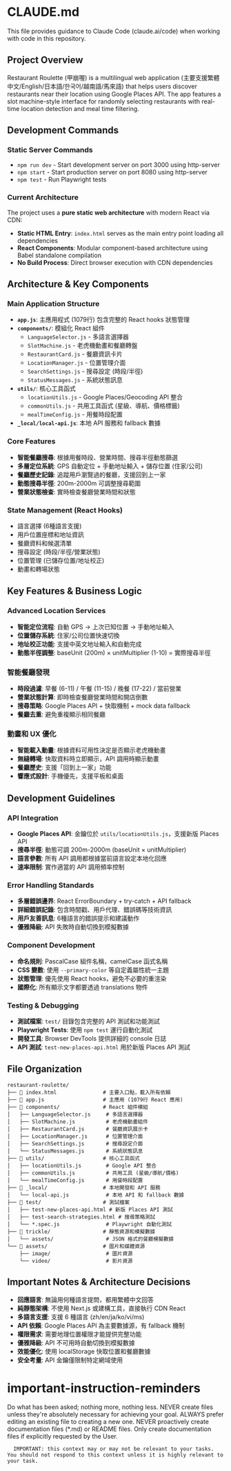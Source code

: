# CLAUDE.md

This file provides guidance to Claude Code (claude.ai/code) when working with code in this repository.

## Project Overview

Restaurant Roulette (甲崩喔) is a multilingual web application (主要支援繁體中文/English/日本語/한국어/越南語/馬來語) that helps users discover restaurants near their location using Google Places API. The app features a slot machine-style interface for randomly selecting restaurants with real-time location detection and meal time filtering.

## Development Commands

### Static Server Commands  
- `npm run dev` - Start development server on port 3000 using http-server
- `npm start` - Start production server on port 8080 using http-server
- `npm test` - Run Playwright tests

### Current Architecture
The project uses a **pure static web architecture** with modern React via CDN:
- **Static HTML Entry**: `index.html` serves as the main entry point loading all dependencies
- **React Components**: Modular component-based architecture using Babel standalone compilation
- **No Build Process**: Direct browser execution with CDN dependencies

## Architecture & Key Components

### Main Application Structure
- **`app.js`**: 主應用程式 (1079行) 包含完整的 React hooks 狀態管理
- **`components/`**: 模組化 React 組件
  - `LanguageSelector.js` - 多語言選擇器  
  - `SlotMachine.js` - 老虎機動畫和餐廳轉盤
  - `RestaurantCard.js` - 餐廳資訊卡片
  - `LocationManager.js` - 位置管理介面
  - `SearchSettings.js` - 搜尋設定 (時段/半徑)
  - `StatusMessages.js` - 系統狀態訊息
- **`utils/`**: 核心工具函式
  - `locationUtils.js` - Google Places/Geocoding API 整合
  - `commonUtils.js` - 共用工具函式 (星級、導航、價格標籤)
  - `mealTimeConfig.js` - 用餐時段配置
- **`_local/local-api.js`**: 本地 API 服務和 fallback 數據

### Core Features  
- **智能餐廳搜尋**: 根據用餐時段、營業時間、搜尋半徑動態篩選
- **多層定位系統**: GPS 自動定位 + 手動地址輸入 + 儲存位置 (住家/公司)
- **餐廳歷史記錄**: 追蹤用戶瀏覽過的餐廳，支援回到上一家
- **動態搜尋半徑**: 200m-2000m 可調整搜尋範圍
- **營業狀態檢查**: 實時檢查餐廳營業時間和狀態

### State Management (React Hooks)
- 語言選擇 (6種語言支援)
- 用戶位置座標和地址資訊
- 餐廳資料和候選清單
- 搜尋設定 (時段/半徑/營業狀態)
- 位置管理 (已儲存位置/地址校正)
- 動畫和轉場狀態

## Key Features & Business Logic

### Advanced Location Services
- **智能定位流程**: 自動 GPS → 上次已知位置 → 手動地址輸入
- **位置儲存系統**: 住家/公司位置快速切換
- **地址校正功能**: 支援中英文地址輸入和自動完成
- **動態半徑調整**: baseUnit (200m) × unitMultiplier (1-10) = 實際搜尋半徑

### 智能餐廳發現
- **時段過濾**: 早餐 (6-11) / 午餐 (11-15) / 晚餐 (17-22) / 當前營業
- **營業狀態計算**: 即時檢查餐廳營業時間和開店倒數
- **搜尋策略**: Google Places API + 快取機制 + mock data fallback
- **餐廳去重**: 避免重複顯示相同餐廳

### 動畫和 UX 優化
- **智能載入動畫**: 根據資料可用性決定是否顯示老虎機動畫
- **無縫轉場**: 快取資料時立即顯示，API 調用時顯示動畫
- **餐廳歷史**: 支援「回到上一家」功能
- **響應式設計**: 手機優先，支援平板和桌面

## Development Guidelines

### API Integration
- **Google Places API**: 金鑰位於 `utils/locationUtils.js`，支援新版 Places API
- **搜尋半徑**: 動態可調 200m-2000m (baseUnit × unitMultiplier)
- **語言參數**: 所有 API 調用都根據當前語言設定本地化回應
- **速率限制**: 實作適當的 API 調用頻率控制

### Error Handling Standards
- **多層錯誤邊界**: React ErrorBoundary + try-catch + API fallback
- **詳細錯誤記錄**: 包含時間戳、用戶代理、錯誤碼等技術資訊
- **用戶友善訊息**: 6種語言的錯誤提示和建議動作
- **優雅降級**: API 失敗時自動切換到模擬數據

### Component Development
- **命名規則**: PascalCase 組件名稱，camelCase 函式名稱
- **CSS 變數**: 使用 `--primary-color` 等自定義屬性統一主題
- **狀態管理**: 優先使用 React hooks，避免不必要的重渲染
- **國際化**: 所有顯示文字都要透過 translations 物件

### Testing & Debugging
- **測試檔案**: `test/` 目錄包含完整的 API 測試和功能測試
- **Playwright Tests**: 使用 `npm test` 運行自動化測試
- **開發工具**: Browser DevTools 提供詳細的 console 日誌
- **API 測試**: `test-new-places-api.html` 用於新版 Places API 測試

## File Organization
```
restaurant-roulette/
├── 📄 index.html               # 主要入口點，載入所有依賴
├── 📄 app.js                   # 主應用 (1079行 React 應用)
├── 📁 components/              # React 組件模組
│   ├── LanguageSelector.js     # 多語言選擇器
│   ├── SlotMachine.js          # 老虎機動畫組件
│   ├── RestaurantCard.js       # 餐廳資訊展示卡
│   ├── LocationManager.js      # 位置管理介面
│   ├── SearchSettings.js       # 搜尋設定介面
│   └── StatusMessages.js       # 系統狀態訊息
├── 📁 utils/                   # 核心工具函式
│   ├── locationUtils.js        # Google API 整合
│   ├── commonUtils.js          # 共用工具 (星級/導航/價格)
│   └── mealTimeConfig.js       # 用餐時段配置
├── 📁 _local/                  # 本地開發和 API 服務
│   └── local-api.js            # 本地 API 和 fallback 數據
├── 📁 test/                    # 測試檔案
│   ├── test-new-places-api.html # 新版 Places API 測試
│   ├── test-search-strategies.html # 搜尋策略測試
│   └── *.spec.js               # Playwright 自動化測試
├── 📁 trickle/                 # 靜態資源和模擬數據
│   └── assets/                 # JSON 格式的餐廳模擬數據
└── 📁 assets/                  # 圖片和媒體資源
    ├── image/                  # 圖片資源
    └── video/                  # 影片資源
```

## Important Notes & Architecture Decisions

- **回應語言**: 無論用何種語言提問，都用繁體中文回答
- **純靜態架構**: 不使用 Next.js 或建構工具，直接執行 CDN React
- **多語言支援**: 支援 6 種語言 (zh/en/ja/ko/vi/ms)
- **API 依賴**: Google Places API 為主要數據源，有 fallback 機制
- **權限需求**: 需要地理位置權限才能提供完整功能
- **優雅降級**: API 不可用時自動切換到模擬數據
- **效能優化**: 使用 localStorage 快取位置和餐廳數據
- **安全考量**: API 金鑰僅限制特定網域使用

# important-instruction-reminders
Do what has been asked; nothing more, nothing less.
NEVER create files unless they're absolutely necessary for achieving your goal.
ALWAYS prefer editing an existing file to creating a new one.
NEVER proactively create documentation files (*.md) or README files. Only create documentation files if explicitly requested by the User.

      
      IMPORTANT: this context may or may not be relevant to your tasks. You should not respond to this context unless it is highly relevant to your task.